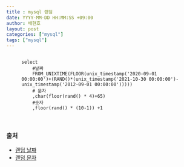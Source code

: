 ```yaml
---
title : mysql 랜덤
date: YYYY-MM-DD HH:MM:SS +09:00
author: 배현호
layout: post
categories: ["mysql"]
tags: ["mysql"]
---
```



<figure class="highlight">
<pre>
<code>
select 
    #날짜
    FROM_UNIXTIME(FLOOR(unix_timestamp('2020-09-01 00:00:00')+(RAND()*(unix_timestamp('2021-10-30 00:00:00')-unix_timestamp('2012-09-01 00:00:00'))))) 
    # 문자    
    ,char(floor(rand() * 4)+65) 
    #숫자
    ,floor(rand() * (10-1)) +1 

</code>
</pre>
</figure>

### 출처
- [랜덤 날짜](https://blog.naver.com/ceman/180860893)
- [랜덤 문자](https://alithedeveloper.tistory.com/entry/MySQL-%EC%88%AB%EC%9E%90-%EC%98%81%EC%96%B4-%ED%95%9C%EA%B8%80-%EB%9E%9C%EB%8D%A4%EA%B0%92-%EC%83%9D%EC%84%B1-%EC%BF%BC%EB%A6%AC)